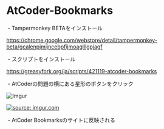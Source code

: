 # AtCoder-Bookmarks

・Tampermonkey BETAをインストール

https://chrome.google.com/webstore/detail/tampermonkey-beta/gcalenpjmijncebpfijmoaglllgpjagf

・スクリプトをインストール

https://greasyfork.org/ja/scripts/421119-atcoder-bookmarks

・AtCoderの問題の横にある星形のボタンをクリック

![Imgur](https://i.imgur.com/TEsjWlS.png)

<a href="https://imgur.com/TEsjWlS"><img src="https://i.imgur.com/TEsjWlS.png" title="source: imgur.com" /></a>

・AtCoder Bookmarksのサイトに反映される
